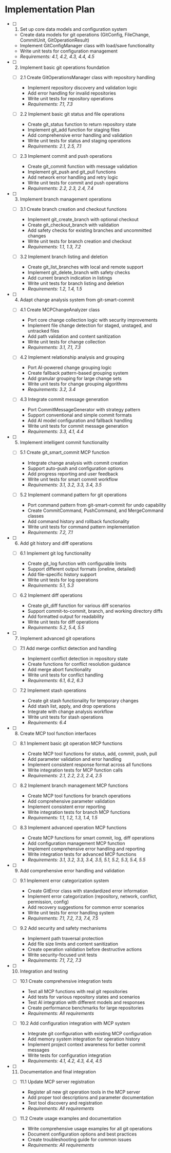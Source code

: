 # Implementation Plan

- [ ] 1. Set up core data models and configuration system
  - Create data models for git operations (GitConfig, FileChange, CommitUnit, GitOperationResult)
  - Implement GitConfigManager class with load/save functionality
  - Write unit tests for configuration management
  - _Requirements: 4.1, 4.2, 4.3, 4.4, 4.5_

- [ ] 2. Implement basic git operations foundation
  - [ ] 2.1 Create GitOperationsManager class with repository handling
    - Implement repository discovery and validation logic
    - Add error handling for invalid repositories
    - Write unit tests for repository operations
    - _Requirements: 7.1, 7.3_

  - [ ] 2.2 Implement basic git status and file operations
    - Create git_status function to return repository state
    - Implement git_add function for staging files
    - Add comprehensive error handling and validation
    - Write unit tests for status and staging operations
    - _Requirements: 2.1, 2.5, 7.1_

  - [ ] 2.3 Implement commit and push operations
    - Create git_commit function with message validation
    - Implement git_push and git_pull functions
    - Add network error handling and retry logic
    - Write unit tests for commit and push operations
    - _Requirements: 2.2, 2.3, 2.4, 7.4_

- [ ] 3. Implement branch management operations
  - [ ] 3.1 Create branch creation and checkout functions
    - Implement git_create_branch with optional checkout
    - Create git_checkout_branch with validation
    - Add safety checks for existing branches and uncommitted changes
    - Write unit tests for branch creation and checkout
    - _Requirements: 1.1, 1.3, 7.2_

  - [ ] 3.2 Implement branch listing and deletion
    - Create git_list_branches with local and remote support
    - Implement git_delete_branch with safety checks
    - Add current branch indication in listings
    - Write unit tests for branch listing and deletion
    - _Requirements: 1.2, 1.4, 1.5_

- [ ] 4. Adapt change analysis system from git-smart-commit
  - [ ] 4.1 Create MCPChangeAnalyzer class
    - Port core change collection logic with security improvements
    - Implement file change detection for staged, unstaged, and untracked files
    - Add path validation and content sanitization
    - Write unit tests for change collection
    - _Requirements: 3.1, 7.1, 7.3_

  - [ ] 4.2 Implement relationship analysis and grouping
    - Port AI-powered change grouping logic
    - Create fallback pattern-based grouping system
    - Add granular grouping for large change sets
    - Write unit tests for change grouping algorithms
    - _Requirements: 3.2, 3.4_

  - [ ] 4.3 Integrate commit message generation
    - Port CommitMessageGenerator with strategy pattern
    - Support conventional and simple commit formats
    - Add AI model configuration and fallback handling
    - Write unit tests for commit message generation
    - _Requirements: 3.3, 4.1, 4.4_

- [ ] 5. Implement intelligent commit functionality
  - [ ] 5.1 Create git_smart_commit MCP function
    - Integrate change analysis with commit creation
    - Support auto-push and configuration options
    - Add progress reporting and user feedback
    - Write unit tests for smart commit workflow
    - _Requirements: 3.1, 3.2, 3.3, 3.4, 3.5_

  - [ ] 5.2 Implement command pattern for git operations
    - Port command pattern from git-smart-commit for undo capability
    - Create CommitCommand, PushCommand, and MergeCommand classes
    - Add command history and rollback functionality
    - Write unit tests for command pattern implementation
    - _Requirements: 7.2, 7.1_

- [ ] 6. Add git history and diff operations
  - [ ] 6.1 Implement git log functionality
    - Create git_log function with configurable limits
    - Support different output formats (oneline, detailed)
    - Add file-specific history support
    - Write unit tests for log operations
    - _Requirements: 5.1, 5.3_

  - [ ] 6.2 Implement diff operations
    - Create git_diff function for various diff scenarios
    - Support commit-to-commit, branch, and working directory diffs
    - Add formatted output for readability
    - Write unit tests for diff operations
    - _Requirements: 5.2, 5.4, 5.5_

- [ ] 7. Implement advanced git operations
  - [ ] 7.1 Add merge conflict detection and handling
    - Implement conflict detection in repository state
    - Create functions for conflict resolution guidance
    - Add merge abort functionality
    - Write unit tests for conflict handling
    - _Requirements: 6.1, 6.2, 6.3_

  - [ ] 7.2 Implement stash operations
    - Create git stash functionality for temporary changes
    - Add stash list, apply, and drop operations
    - Integrate with change analysis workflow
    - Write unit tests for stash operations
    - _Requirements: 6.4_

- [ ] 8. Create MCP tool function interfaces
  - [ ] 8.1 Implement basic git operation MCP functions
    - Create MCP tool functions for status, add, commit, push, pull
    - Add parameter validation and error handling
    - Implement consistent response format across all functions
    - Write integration tests for MCP function calls
    - _Requirements: 2.1, 2.2, 2.3, 2.4, 2.5_

  - [ ] 8.2 Implement branch management MCP functions
    - Create MCP tool functions for branch operations
    - Add comprehensive parameter validation
    - Implement consistent error reporting
    - Write integration tests for branch MCP functions
    - _Requirements: 1.1, 1.2, 1.3, 1.4, 1.5_

  - [ ] 8.3 Implement advanced operation MCP functions
    - Create MCP functions for smart commit, log, diff operations
    - Add configuration management MCP function
    - Implement comprehensive error handling and reporting
    - Write integration tests for advanced MCP functions
    - _Requirements: 3.1, 3.2, 3.3, 3.4, 3.5, 5.1, 5.2, 5.3, 5.4, 5.5_

- [ ] 9. Add comprehensive error handling and validation
  - [ ] 9.1 Implement error categorization system
    - Create GitError class with standardized error information
    - Implement error categorization (repository, network, conflict, permission, config)
    - Add recovery suggestions for common error scenarios
    - Write unit tests for error handling system
    - _Requirements: 7.1, 7.2, 7.3, 7.4, 7.5_

  - [ ] 9.2 Add security and safety mechanisms
    - Implement path traversal protection
    - Add file size limits and content sanitization
    - Create operation validation before destructive actions
    - Write security-focused unit tests
    - _Requirements: 7.1, 7.2, 7.3_

- [ ] 10. Integration and testing
  - [ ] 10.1 Create comprehensive integration tests
    - Test all MCP functions with real git repositories
    - Add tests for various repository states and scenarios
    - Test AI integration with different models and responses
    - Create performance benchmarks for large repositories
    - _Requirements: All requirements_

  - [ ] 10.2 Add configuration integration with MCP system
    - Integrate git configuration with existing MCP configuration
    - Add memory system integration for operation history
    - Implement project context awareness for better commit messages
    - Write tests for configuration integration
    - _Requirements: 4.1, 4.2, 4.3, 4.4, 4.5_

- [ ] 11. Documentation and final integration
  - [ ] 11.1 Update MCP server registration
    - Register all new git operation tools in the MCP server
    - Add proper tool descriptions and parameter documentation
    - Test tool discovery and registration
    - _Requirements: All requirements_

  - [ ] 11.2 Create usage examples and documentation
    - Write comprehensive usage examples for all git operations
    - Document configuration options and best practices
    - Create troubleshooting guide for common issues
    - _Requirements: All requirements_